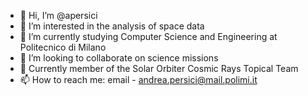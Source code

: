 - 👋 Hi, I’m @apersici
- 👀 I’m interested in the analysis of space data
- 🌱 I’m currently studying Computer Science and Engineering at Politecnico di Milano
- 💞️ I’m looking to collaborate on science missions
- 🚀 Currently member of the Solar Orbiter Cosmic Rays Topical Team
- 📫 How to reach me: email - andrea.persici@mail.polimi.it

<!---
apersici/apersici is a ✨ special ✨ repository because its `README.md` (this file) appears on your GitHub profile.
You can click the Preview link to take a look at your changes.
--->
